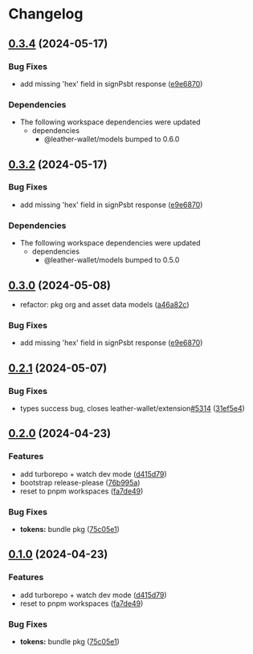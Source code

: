 # Changelog

## [0.3.4](https://github.com/leather-wallet/mono/compare/rpc-v0.3.3...rpc-v0.3.4) (2024-05-17)


### Bug Fixes

* add missing 'hex' field in signPsbt response ([e9e6870](https://github.com/leather-wallet/mono/commit/e9e6870e5d11351feb23f643dc57ab26b6fabea6))


### Dependencies

* The following workspace dependencies were updated
  * dependencies
    * @leather-wallet/models bumped to 0.6.0

## [0.3.2](https://github.com/leather-wallet/mono/compare/rpc-v0.3.1...rpc-v0.3.2) (2024-05-17)


### Bug Fixes

* add missing 'hex' field in signPsbt response ([e9e6870](https://github.com/leather-wallet/mono/commit/e9e6870e5d11351feb23f643dc57ab26b6fabea6))


### Dependencies

* The following workspace dependencies were updated
  * dependencies
    * @leather-wallet/models bumped to 0.5.0

## [0.3.0](https://github.com/leather-wallet/mono/compare/rpc-v0.2.1...rpc-v0.3.0) (2024-05-08)

* refactor: pkg org and asset data models ([a46a82c](https://github.com/leather-wallet/mono/commit/4fb2dbc786987d50800cb80329c5986a51bec4c2))

### Bug Fixes

* add missing 'hex' field in signPsbt response ([e9e6870](https://github.com/leather-wallet/mono/commit/e9e6870e5d11351feb23f643dc57ab26b6fabea6))

## [0.2.1](https://github.com/leather-wallet/mono/compare/types-v0.2.0...types-v0.2.1) (2024-05-07)


### Bug Fixes

* types success bug, closes leather-wallet/extension[#5314](https://github.com/leather-wallet/mono/issues/5314) ([31ef5e4](https://github.com/leather-wallet/mono/commit/31ef5e420830f86c1f85c2bfdd8b8730c09d298c))

## [0.2.0](https://github.com/leather-wallet/mono/compare/types-v0.1.0...types-v0.2.0) (2024-04-23)


### Features

* add turborepo + watch dev mode ([d415d79](https://github.com/leather-wallet/mono/commit/d415d79394488c0cb74765d367b3af8db1d24772))
* bootstrap release-please ([76b995a](https://github.com/leather-wallet/mono/commit/76b995a37ecfda0aa006b90ab21cadc57dae8e80))
* reset to pnpm workspaces ([fa7de49](https://github.com/leather-wallet/mono/commit/fa7de49928ee099419db9ff3e91c7dc7b15a4ffa))


### Bug Fixes

* **tokens:** bundle pkg ([75c05e1](https://github.com/leather-wallet/mono/commit/75c05e1a7ebc4e8fa93254f3cb7e73ba760f76bb))

## [0.1.0](https://github.com/leather-wallet/mono/compare/types-v0.0.20...types-v0.1.0) (2024-04-23)


### Features

* add turborepo + watch dev mode ([d415d79](https://github.com/leather-wallet/mono/commit/d415d79394488c0cb74765d367b3af8db1d24772))
* reset to pnpm workspaces ([fa7de49](https://github.com/leather-wallet/mono/commit/fa7de49928ee099419db9ff3e91c7dc7b15a4ffa))


### Bug Fixes

* **tokens:** bundle pkg ([75c05e1](https://github.com/leather-wallet/mono/commit/75c05e1a7ebc4e8fa93254f3cb7e73ba760f76bb))
